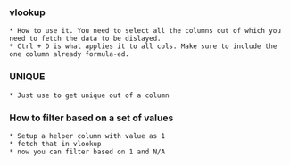 ### vlookup

    * How to use it. You need to select all the columns out of which you need to fetch the data to be dislayed.
    * Ctrl + D is what applies it to all cols. Make sure to include the one column already formula-ed.

### UNIQUE

    * Just use to get unique out of a column

### How to filter based on a set of values

    * Setup a helper column with value as 1
    * fetch that in vlookup
    * now you can filter based on 1 and N/A
